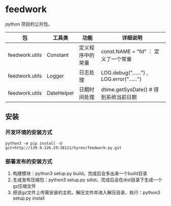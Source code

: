 # feedwork
python 项目的公共包。

| 包            | 工具类  | 功能           | 详细说明                                |
| -------------- | ---------- | ---------------- | ------------------------------------------- |
| feedwork.utils | Constant   | 定义程序中的常量 | const.NAME = "fd" ： 定义了一个常量 |
| feedwork.utils | Logger     | 日志处理     | LOG.debug("......")  ,  LOG.error("......") |
| feedwork.utils | DateHelper | 日期时间处理 | dtime.getSysDate()  # 得到系统当前日期 |

## 安装
### 开发环境的安装方式
```shell
python3 -m pip install -U git+http://139.9.126.19:38111/hyren/feedwork-py.git
```

### 部署发布的安装方式

1. 构建模块：python3 setup.py build。完成后会多出来一个build目录
2. 生成发布压缩包：python3 setup.py sdist。完成后会在dist目录下生成一个gz压缩文件
3. 把该gz文件上传需安装的主机，解压文件并进入解压目录，执行：python3 setup.py install
